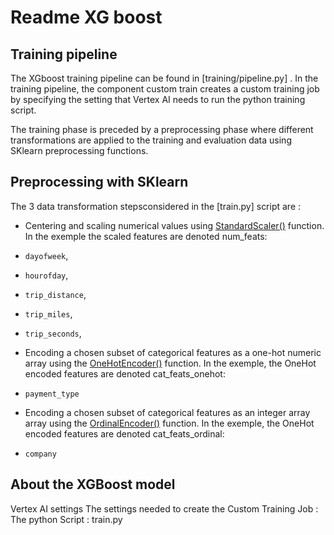 # Readme XG boost

## Training pipeline 

The XGboost training pipeline can be found in [training/pipeline.py] . In the training pipeline, the component custom train creates a custom training job by specifying the setting that Vertex AI needs to run the python training script. 

The training phase is preceded by a preprocessing phase where different transformations are applied to the training and evaluation data using SKlearn preprocessing functions.

## Preprocessing with SKlearn
The 3 data transformation stepsconsidered in the [train.py] script are :

- Centering and scaling numerical values using [StandardScaler()](https://scikit-learn.org/stable/modules/generated/sklearn.preprocessing.StandardScaler.html) function. In the exemple the scaled features are denoted num_feats: 

 -  `dayofweek`,
 - `hourofday`,
 - `trip_distance`,
 - `trip_miles`,
 - `trip_seconds`,
   
                                               
         
- Encoding a chosen subset of categorical features as a one-hot numeric array using the [OneHotEncoder()](https://scikit-learn.org/stable/modules/generated/sklearn.preprocessing.OneHotEncoder.html) function. In the exemple, the OneHot encoded features are denoted cat_feats_onehot:

 - `payment_type`


- Encoding a chosen subset of categorical features as an integer array array using the [OrdinalEncoder()](https://scikit-learn.org/stable/modules/generated/sklearn.preprocessing.OrdinalEncoder.html) function. In the exemple, the OneHot encoded features are denoted cat_feats_ordinal:

 - `company`



## About the XGBoost model

Vertex AI settings 
The settings needed to create the Custom Training Job :
The python Script : train.py



